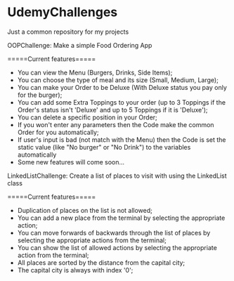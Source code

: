# UdemyChallenges
Just a common repository for my projects

OOPChallenge: Make a simple Food Ordering App

=====Current features=====
* You can view the Menu (Burgers, Drinks, Side Items);
* You can choose the type of meal and its size (Small, Medium, Large);
* You can make your Order to be Deluxe (With Deluxe status you pay only for the burger);
* You can add some Extra Toppings to your order (up to 3 Toppings if the Order's status isn't 'Deluxe' and up to 5 Toppings if it is 'Deluxe');
* You can delete a specific position in your Order;
* If you won't enter any parameters then the Code make the common Order for you automatically;
* If user's input is bad (not match with the Menu) then the Code is set the static value (like "No burger" or "No Drink") to the variables automatically
* Some new features will come soon...

LinkedListChallenge: Create a list of places to visit with using the LinkedList class

=====Current features=====
* Duplication of places on the list is not allowed;
* You can add a new place from the terminal by selecting the appropriate action;
* You can move forwards of backwards through the list of places by selecting the appropriate actions from the terminal;
* You can show the list of allowed actions by selecting the appropriate action from the terminal;
* All places are sorted by the distance from the capital city;
* The capital city is always with index '0';
